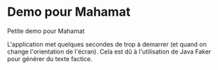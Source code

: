 Demo pour Mahamat
=================

Petite demo pour Mahamat

L'application met quelques secondes de trop à demarrer (et quand on change l'orientation de l'écran). Cela est dû à l'utilisation de Java Faker pour générer du texte factice.

